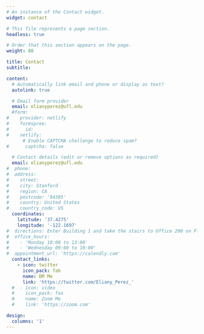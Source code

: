 ```yaml
---
# An instance of the Contact widget.
widget: contact

# This file represents a page section.
headless: true

# Order that this section appears on the page.
weight: 80

title: Contact
subtitle:

content:
  # Automatically link email and phone or display as text?
  autolink: true

  # Email form provider
  email: elianyperez@ufl.edu
  #form:
#    provider: netlify
#    formspree:
#      id:
#    netlify:
      # Enable CAPTCHA challenge to reduce spam?
#      captcha: false

  # Contact details (edit or remove options as required)
  email: elianyperez@ufl.edu
#  phone:
#  address:
#    street:
#    city: Stanford
#    region: CA
#    postcode: '94305'
#    country: United States
#    country_code: US
  coordinates:
    latitude: '37.4275'
    longitude: '-122.1697'
#  directions: Enter Building 1 and take the stairs to Office 200 on Floor 2
#  office_hours:
#    - 'Monday 10:00 to 13:00'
#    - 'Wednesday 09:00 to 10:00'
#  appointment_url: 'https://calendly.com'
  contact_links:
    - icon: twitter
      icon_pack: fab
      name: DM Me
      link: 'https://twitter.com/Eliany_Perez_'
  #  - icon: video
  #    icon_pack: fas
  #    name: Zoom Me
  #    link: 'https://zoom.com'

design:
  columns: '1'
---
```

